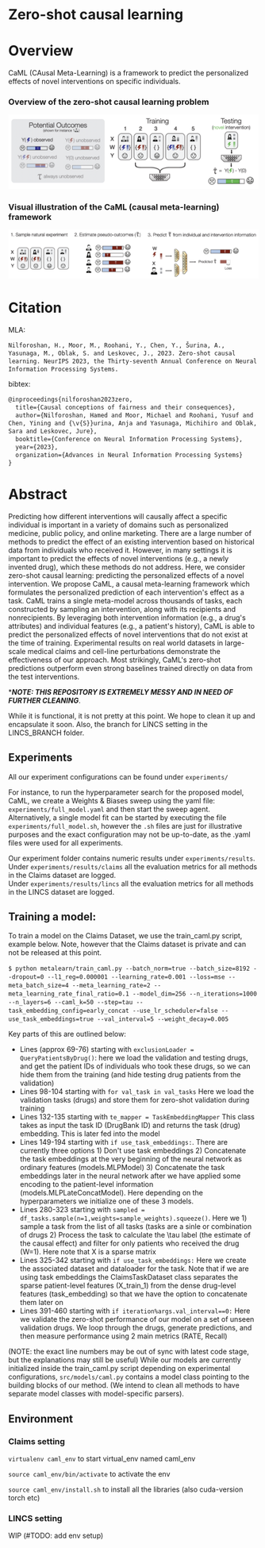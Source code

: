 # Zero-shot causal learning

# Overview 

CaML (CAusal Meta-Learning) is a framework to predict the personalized effects of novel interventions on specific individuals. 

###  Overview of the zero-shot causal learning problem 

![plot](./figure1.png)

### Visual illustration of the CaML (causal meta-learning) framework 

![plot](./figure2.png)


# Citation 

MLA:

	Nilforoshan, H., Moor, M., Roohani, Y., Chen, Y., Šurina, A., Yasunaga, M., Oblak, S. and Leskovec, J., 2023. Zero-shot causal learning. NeurIPS 2023, the Thirty-seventh Annual Conference on Neural Information Processing Systems.

bibtex:



    @inproceedings{nilforoshan2023zero,
      title={Causal conceptions of fairness and their consequences},
      author={Nilforoshan, Hamed and Moor, Michael and Roohani, Yusuf and Chen, Yining and {\v{S}}urina, Anja and Yasunaga, Michihiro and Oblak, Sara and Leskovec, Jure},
      booktitle={Conference on Neural Information Processing Systems},
      year={2023},
      organization={Advances in Neural Information Processing Systems}
    }

    
# Abstract 

Predicting how different interventions will causally affect a specific individual is important in a variety of domains such as personalized medicine, public policy, and online marketing. There are a large number of methods to predict the effect of an existing intervention based on historical data from individuals who received it. However, in many settings it is important to predict the effects of novel interventions (e.g., a newly invented drug), which these methods do not address. Here, we consider zero-shot causal learning: predicting the personalized effects of a novel intervention. We propose CaML, a causal meta-learning framework which formulates the personalized prediction of each intervention's effect as a task. CaML trains a single meta-model across thousands of tasks, each constructed by sampling an intervention, along with its recipients and nonrecipients. By leveraging both intervention information (e.g., a drug's attributes) and individual features (e.g., a patient's history), CaML is able to predict the personalized effects of novel interventions that do not exist at the time of training. Experimental results on real world datasets in large-scale medical claims and cell-line perturbations demonstrate the effectiveness of our approach. Most strikingly, CaML's zero-shot predictions outperform even strong baselines trained directly on data from the test interventions.


******NOTE: THIS REPOSITORY IS EXTREMELY MESSY AND IN NEED OF FURTHER CLEANING*****. 

While it is functional, it is not pretty at this point. We hope to clean it up and encapsulate it soon. Also, the branch for LINCS setting in the LINCS_BRANCH folder. 


## Experiments 
All our experiment configurations can be found under `experiments/`

For instance, to run the hyperparameter search for the proposed model, CaML, we create a Weights & Biases sweep using the yaml file: 
`experiments/full_model.yaml` and then start the sweep agent.  
Alternatively, a single model fit can be started by executing the file `experiments/full_model.sh`, however the `.sh` files are just for illustrative purposes and the exact configuration may not be up-to-date, as the .yaml files were used for all experiments. 

Our experiment folder contains numeric results under `experiments/results`.  
Under `experiments/results/claims` all the evaluation metrics for all methods in the Claims dataset are logged.  
Under `experiments/results/lincs` all the evaluation metrics for all methods in the LINCS dataset are logged.  


## Training a model:  

To train a model on the Claims Dataset, we use the train_caml.py script, example below. Note, however that the Claims dataset is private and can not be released at this point. 

``$ python metalearn/train_caml.py --batch_norm=true --batch_size=8192 --dropout=0 --l1_reg=0.000001 --learning_rate=0.001 --loss=mse --meta_batch_size=4 --meta_learning_rate=2 --meta_learning_rate_final_ratio=0.1 --model_dim=256 --n_iterations=1000 --n_layers=6 --caml_k=50 --step=tau --task_embedding_config=early_concat --use_lr_scheduler=false --use_task_embeddings=true --val_interval=5 --weight_decay=0.005 ``  

Key parts of this are outlined below: 
- Lines (approx 69-76) starting with ``exclusionLoader = QueryPatientsByDrug()``: here we load the validation and testing drugs, and get the patient IDs of individuals who took these drugs, so we can hide them from the training (and hide testing drug patients from the validation) 
- Lines 98-104 starting with ``for val_task in val_tasks`` Here we load the validation tasks (drugs) and store them for zero-shot validation during training 
- Lines 132-135 starting with ``te_mapper = TaskEmbeddingMapper`` This class takes as input the task ID (DrugBank ID) and returns the task (drug) embedding. This is later fed into the model
- Lines 149-194 starting with ``if use_task_embeddings:``. There are currently three options 1) Don't use task embeddings 2) Concatenate the task embeddings at the very beginning of the neural network as ordinary features (models.MLPModel) 3) Concatenate the task embeddings later in the neural network after we have applied some encoding to the patient-level information (models.MLPLateConcatModel). Here depending on the hyperparameters we initialize one of these 3 models.
- Lines 280-323 starting with ``sampled = df_tasks.sample(n=1,weights=sample_weights).squeeze()``. Here we 1) sample a task from the list of all tasks (tasks are a sinle or combination of drugs 2) Process the task to calculate the \tau label (the estimate of the causal effect) and filter for only patients who received the drug (W=1). Here note that X is a sparse matrix
- Lines 325-342 starting with ``if use_task_embeddings:`` Here we create the associated dataset and dataloader for the task. Note that if we are using task embeddings the ClaimsTaskDataset class separates the sparse patient-level features (X_train_1) from the dense drug-level features (task_embedding) so that we have the option to concatenate them later on
- Lines 391-460 starting with ``if iteration%args.val_interval==0:`` Here we validate the zero-shot performance of our model on a set of unseen validation drugs. We loop through the drugs, generate predictions, and then measure performance using 2 main metrics (RATE, Recall)

(NOTE: the exact line numbers may be out of sync with latest code stage, but the explanations may still be useful) 
While our models are currently initialized inside the train_caml.py script depending on experimental configurations, `src/models/caml.py` contains a model class pointing to the building blocks of our method. (We intend to clean all methods to have separate model classes with model-specific parsers). 

## Environment

### Claims setting
`virtualenv caml_env` to start virtual_env named caml_env  

`source caml_env/bin/activate` to activate the env  

`source caml_env/install.sh` to install all the libraries (also cuda-version torch etc)

### LINCS setting
WIP (#TODO: add env setup)





